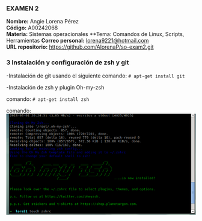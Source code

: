 ### EXAMEN 2  
**Nombre:** Angie Lorena Pérez  
**Código:** A00242068  
**Materia:** Sistemas operacionales
**Tema: Comandos de Linux, Scripts, Herramientas
**Correo personal:** lorena9221@hotmail.com  
**URL repositorio:** https://github.com/AlorenaP/so-exam2.git

### 3 Instalación y configuración de zsh y git  
-Instalación de git usando el siguiente comando: ``# apt-get install git`` 

-Instalación de zsh y plugin Oh-my-zsh 

comando: ``# apt-get install zsh``

comando: 
![](Imagenes/oh-my-szh.png)
